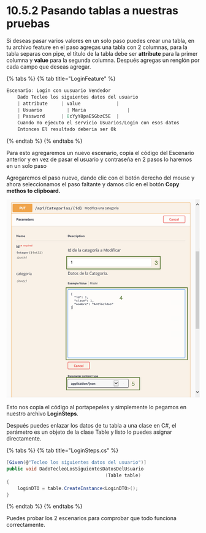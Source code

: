 # 10.5.2 Pasando tablas a nuestras pruebas

Si deseas pasar varios valores en un solo paso puedes crear una tabla, en tu archivo feature en el paso agregas una tabla con 2 columnas, para la tabla separas con pipe, el título de la tabla debe ser **attribute** para la primer columna y **value** para la segunda columna. Después agregas un renglón por cada campo que deseas agregar.

{% tabs %}
{% tab title="LoginFeature" %}
```csharp
Escenario: Login con uusuario Vendedor
	Dado Tecleo los siguientes datos del usuario
	| attribute		| value				|
	| Usuario		  | Maria				|
	| Password		| 8cYyY8paESGbzC5E  |
	Cuando Yo ejecuto el servicio Usuarios/Login con esos datos
	Entonces El resultado deberia ser Ok 
```
{% endtab %}
{% endtabs %}

Para esto agregaremos un nuevo escenario, copia el código del Escenario anterior y en vez de pasar el usuario y contraseña en 2 pasos lo haremos en un solo paso

Agregaremos el paso nuevo, dando clic con el botón derecho del mouse y ahora seleccionamos el paso faltante y damos clic en el botón **Copy methos to clipboard.**

![](../../.gitbook/assets/image%20%2891%29.png)

Esto nos copia el código al portapepeles y simplemente lo pegamos en nuestro archivo **LoginSteps**.

Después puedes enlazar los datos de tu tabla a una clase en C\#, el parámetro es un objeto de la clase Table y listo lo puedes asignar directamente.

{% tabs %}
{% tab title="LoginSteps.cs" %}
```csharp
[Given(@"Tecleo los siguientes datos del usuario")]
public void DadoTecleoLosSiguientesDatosDelUsuario
                                    (Table table)
{
    loginDTO = table.CreateInstance<LoginDTO>();
}
```
{% endtab %}
{% endtabs %}

Puedes probar los 2 escenarios para comprobar que todo funciona correctamente.

